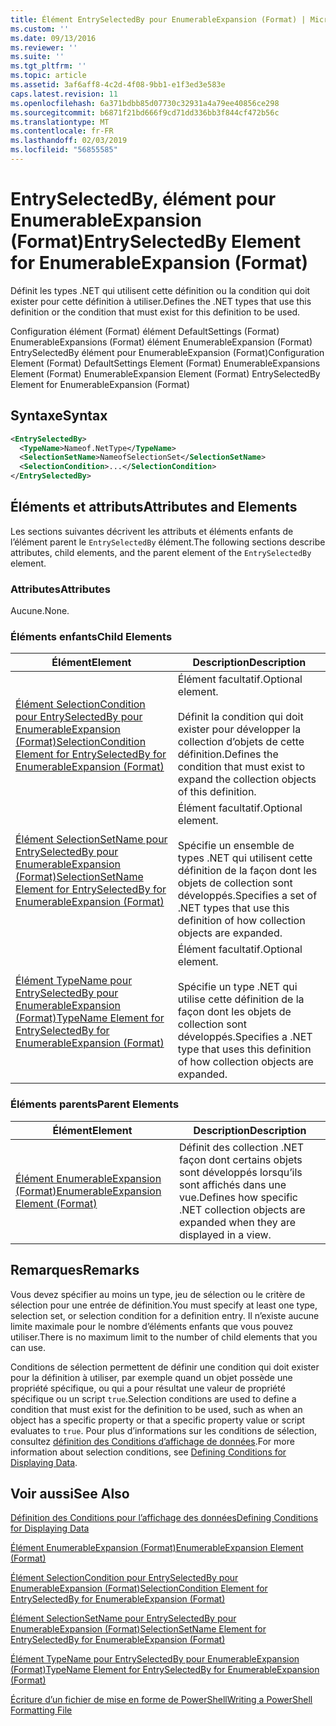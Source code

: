 ```yaml
---
title: Élément EntrySelectedBy pour EnumerableExpansion (Format) | Microsoft Docs
ms.custom: ''
ms.date: 09/13/2016
ms.reviewer: ''
ms.suite: ''
ms.tgt_pltfrm: ''
ms.topic: article
ms.assetid: 3af6aff8-4c2d-4f08-9bb1-e1f3ed3e583e
caps.latest.revision: 11
ms.openlocfilehash: 6a371bdbb85d07730c32931a4a79ee40856ce298
ms.sourcegitcommit: b6871f21bd666f9cd71dd336bb3f844cf472b56c
ms.translationtype: MT
ms.contentlocale: fr-FR
ms.lasthandoff: 02/03/2019
ms.locfileid: "56855585"
---
```

# <a name="entryselectedby-element-for-enumerableexpansion-format"></a><span data-ttu-id="6c4c4-102">EntrySelectedBy, élément pour EnumerableExpansion (Format)</span><span class="sxs-lookup"><span data-stu-id="6c4c4-102">EntrySelectedBy Element for EnumerableExpansion (Format)</span></span>

<span data-ttu-id="6c4c4-103">Définit les types .NET qui utilisent cette définition ou la condition qui doit exister pour cette définition à utiliser.</span><span class="sxs-lookup"><span data-stu-id="6c4c4-103">Defines the .NET types that use this definition or the condition that must exist for this definition to be used.</span></span>

<span data-ttu-id="6c4c4-104">Configuration élément (Format) élément DefaultSettings (Format) EnumerableExpansions (Format) élément EnumerableExpansion (Format) EntrySelectedBy élément pour EnumerableExpansion (Format)</span><span class="sxs-lookup"><span data-stu-id="6c4c4-104">Configuration Element (Format) DefaultSettings Element (Format) EnumerableExpansions Element (Format) EnumerableExpansion Element (Format) EntrySelectedBy Element for EnumerableExpansion (Format)</span></span>

## <a name="syntax"></a><span data-ttu-id="6c4c4-105">Syntaxe</span><span class="sxs-lookup"><span data-stu-id="6c4c4-105">Syntax</span></span>

```xml
<EntrySelectedBy>
  <TypeName>Nameof.NetType</TypeName>
  <SelectionSetName>NameofSelectionSet</SelectionSetName>
  <SelectionCondition>...</SelectionCondition>
</EntrySelectedBy>
```

## <a name="attributes-and-elements"></a><span data-ttu-id="6c4c4-106">Éléments et attributs</span><span class="sxs-lookup"><span data-stu-id="6c4c4-106">Attributes and Elements</span></span>

<span data-ttu-id="6c4c4-107">Les sections suivantes décrivent les attributs et éléments enfants de l’élément parent le `EntrySelectedBy` élément.</span><span class="sxs-lookup"><span data-stu-id="6c4c4-107">The following sections describe attributes, child elements, and the parent element of the `EntrySelectedBy` element.</span></span>

### <a name="attributes"></a><span data-ttu-id="6c4c4-108">Attributes</span><span class="sxs-lookup"><span data-stu-id="6c4c4-108">Attributes</span></span>

<span data-ttu-id="6c4c4-109">Aucune.</span><span class="sxs-lookup"><span data-stu-id="6c4c4-109">None.</span></span>

### <a name="child-elements"></a><span data-ttu-id="6c4c4-110">Éléments enfants</span><span class="sxs-lookup"><span data-stu-id="6c4c4-110">Child Elements</span></span>

|<span data-ttu-id="6c4c4-111">Élément</span><span class="sxs-lookup"><span data-stu-id="6c4c4-111">Element</span></span>|<span data-ttu-id="6c4c4-112">Description</span><span class="sxs-lookup"><span data-stu-id="6c4c4-112">Description</span></span>|
|-------------|-----------------|
|[<span data-ttu-id="6c4c4-113">Élément SelectionCondition pour EntrySelectedBy pour EnumerableExpansion (Format)</span><span class="sxs-lookup"><span data-stu-id="6c4c4-113">SelectionCondition Element for EntrySelectedBy for EnumerableExpansion (Format)</span></span>](./selectioncondition-element-for-entryselectedby-for-enumerableexpansion-format.md)|<span data-ttu-id="6c4c4-114">Élément facultatif.</span><span class="sxs-lookup"><span data-stu-id="6c4c4-114">Optional element.</span></span><br /><br /> <span data-ttu-id="6c4c4-115">Définit la condition qui doit exister pour développer la collection d’objets de cette définition.</span><span class="sxs-lookup"><span data-stu-id="6c4c4-115">Defines the condition that must exist to expand the collection objects of this definition.</span></span>|
|[<span data-ttu-id="6c4c4-116">Élément SelectionSetName pour EntrySelectedBy pour EnumerableExpansion (Format)</span><span class="sxs-lookup"><span data-stu-id="6c4c4-116">SelectionSetName Element for EntrySelectedBy for EnumerableExpansion (Format)</span></span>](./selectionsetname-element-for-entryselectedby-for-enumerableexpansion-format.md)|<span data-ttu-id="6c4c4-117">Élément facultatif.</span><span class="sxs-lookup"><span data-stu-id="6c4c4-117">Optional element.</span></span><br /><br /> <span data-ttu-id="6c4c4-118">Spécifie un ensemble de types .NET qui utilisent cette définition de la façon dont les objets de collection sont développés.</span><span class="sxs-lookup"><span data-stu-id="6c4c4-118">Specifies a set of .NET types that use this definition of how collection objects are expanded.</span></span>|
|[<span data-ttu-id="6c4c4-119">Élément TypeName pour EntrySelectedBy pour EnumerableExpansion (Format)</span><span class="sxs-lookup"><span data-stu-id="6c4c4-119">TypeName Element for EntrySelectedBy for EnumerableExpansion (Format)</span></span>](./typename-element-for-entryselectedby-for-enumerableexpansion-format.md)|<span data-ttu-id="6c4c4-120">Élément facultatif.</span><span class="sxs-lookup"><span data-stu-id="6c4c4-120">Optional element.</span></span><br /><br /> <span data-ttu-id="6c4c4-121">Spécifie un type .NET qui utilise cette définition de la façon dont les objets de collection sont développés.</span><span class="sxs-lookup"><span data-stu-id="6c4c4-121">Specifies a .NET type that uses this definition of how collection objects are expanded.</span></span>|

### <a name="parent-elements"></a><span data-ttu-id="6c4c4-122">Éléments parents</span><span class="sxs-lookup"><span data-stu-id="6c4c4-122">Parent Elements</span></span>

|<span data-ttu-id="6c4c4-123">Élément</span><span class="sxs-lookup"><span data-stu-id="6c4c4-123">Element</span></span>|<span data-ttu-id="6c4c4-124">Description</span><span class="sxs-lookup"><span data-stu-id="6c4c4-124">Description</span></span>|
|-------------|-----------------|
|[<span data-ttu-id="6c4c4-125">Élément EnumerableExpansion (Format)</span><span class="sxs-lookup"><span data-stu-id="6c4c4-125">EnumerableExpansion Element (Format)</span></span>](./enumerableexpansion-element-format.md)|<span data-ttu-id="6c4c4-126">Définit des collection .NET façon dont certains objets sont développés lorsqu’ils sont affichés dans une vue.</span><span class="sxs-lookup"><span data-stu-id="6c4c4-126">Defines how specific .NET collection objects are expanded when they are displayed in a view.</span></span>|

## <a name="remarks"></a><span data-ttu-id="6c4c4-127">Remarques</span><span class="sxs-lookup"><span data-stu-id="6c4c4-127">Remarks</span></span>

<span data-ttu-id="6c4c4-128">Vous devez spécifier au moins un type, jeu de sélection ou le critère de sélection pour une entrée de définition.</span><span class="sxs-lookup"><span data-stu-id="6c4c4-128">You must specify at least one type, selection set, or selection condition for a definition entry.</span></span> <span data-ttu-id="6c4c4-129">Il n’existe aucune limite maximale pour le nombre d’éléments enfants que vous pouvez utiliser.</span><span class="sxs-lookup"><span data-stu-id="6c4c4-129">There is no maximum limit to the number of child elements that you can use.</span></span>

<span data-ttu-id="6c4c4-130">Conditions de sélection permettent de définir une condition qui doit exister pour la définition à utiliser, par exemple quand un objet possède une propriété spécifique, ou qui a pour résultat une valeur de propriété spécifique ou un script `true`.</span><span class="sxs-lookup"><span data-stu-id="6c4c4-130">Selection conditions are used to define a condition that must exist for the definition to be used, such as when an object has a specific property or that a specific property value or script evaluates to `true`.</span></span> <span data-ttu-id="6c4c4-131">Pour plus d’informations sur les conditions de sélection, consultez [définition des Conditions d’affichage de données](./defining-conditions-for-displaying-data.md).</span><span class="sxs-lookup"><span data-stu-id="6c4c4-131">For more information about selection conditions, see [Defining Conditions for Displaying Data](./defining-conditions-for-displaying-data.md).</span></span>

## <a name="see-also"></a><span data-ttu-id="6c4c4-132">Voir aussi</span><span class="sxs-lookup"><span data-stu-id="6c4c4-132">See Also</span></span>

[<span data-ttu-id="6c4c4-133">Définition des Conditions pour l’affichage des données</span><span class="sxs-lookup"><span data-stu-id="6c4c4-133">Defining Conditions for Displaying Data</span></span>](./defining-conditions-for-displaying-data.md)

[<span data-ttu-id="6c4c4-134">Élément EnumerableExpansion (Format)</span><span class="sxs-lookup"><span data-stu-id="6c4c4-134">EnumerableExpansion Element (Format)</span></span>](./enumerableexpansion-element-format.md)

[<span data-ttu-id="6c4c4-135">Élément SelectionCondition pour EntrySelectedBy pour EnumerableExpansion (Format)</span><span class="sxs-lookup"><span data-stu-id="6c4c4-135">SelectionCondition Element for EntrySelectedBy for EnumerableExpansion (Format)</span></span>](./selectioncondition-element-for-entryselectedby-for-enumerableexpansion-format.md)

[<span data-ttu-id="6c4c4-136">Élément SelectionSetName pour EntrySelectedBy pour EnumerableExpansion (Format)</span><span class="sxs-lookup"><span data-stu-id="6c4c4-136">SelectionSetName Element for EntrySelectedBy for EnumerableExpansion (Format)</span></span>](./selectionsetname-element-for-entryselectedby-for-enumerableexpansion-format.md)

[<span data-ttu-id="6c4c4-137">Élément TypeName pour EntrySelectedBy pour EnumerableExpansion (Format)</span><span class="sxs-lookup"><span data-stu-id="6c4c4-137">TypeName Element for EntrySelectedBy for EnumerableExpansion (Format)</span></span>](./typename-element-for-entryselectedby-for-enumerableexpansion-format.md)

[<span data-ttu-id="6c4c4-138">Écriture d’un fichier de mise en forme de PowerShell</span><span class="sxs-lookup"><span data-stu-id="6c4c4-138">Writing a PowerShell Formatting File</span></span>](./writing-a-powershell-formatting-file.md)
